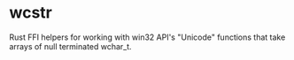 # wcstr
Rust FFI helpers for working with win32 API's "Unicode" functions that take arrays of null terminated wchar_t.
